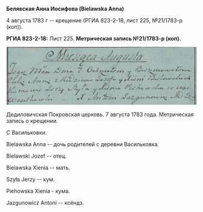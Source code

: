 **Белявская Анна Иосифова (Bielawska Anna)**

4 августа 1783 г -- крещение (РГИА 823-2-18, лист 225, №21/1783-р
(коп)).

**РГИА 823-2-18:** Лист 225. **Метрическая запись №21/1783-р (коп).**

![](./media/790459e4f4200aacb781e929397d5b68ca72093f.png)

Дедиловичская Покровская церковь. 7 августа 1783 года. Метрическая
запись о крещении.

С Васильковки.

Bielawska Anna -- дочь родителей с деревни Васильковка.

Bielawski Jozef -- отец.

Bielawska Xienia -- мать.

Szyła Jerzy -- кум.

Piehowska Xienia - кума.

Jazgunowicz Antoni -- ксёндз.
